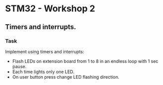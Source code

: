 # STM32 - Workshop 2
## Timers and interrupts.

### Task

Implement using timers and interrupts:

* Flash LEDs on extension board from 1 to 8 in an endless loop with 1 sec pause.
* Each time lights only one LED.
* On user button press change LED flashing direction.
